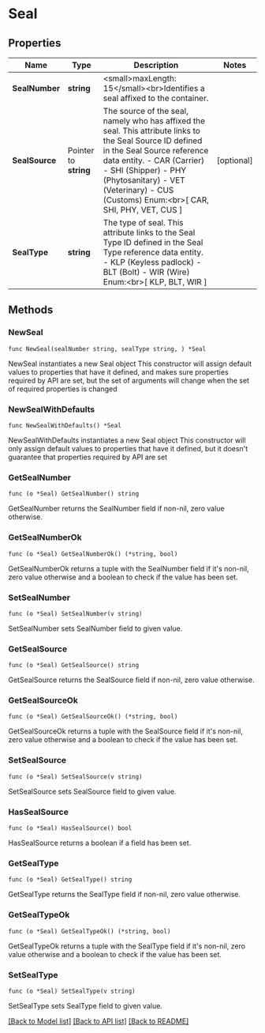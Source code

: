 # Seal

## Properties

Name | Type | Description | Notes
------------ | ------------- | ------------- | -------------
**SealNumber** | **string** | &lt;small&gt;maxLength: 15&lt;/small&gt;&lt;br&gt;Identifies a seal affixed to the container. | 
**SealSource** | Pointer to **string** | The source of the seal, namely who has affixed the seal. This attribute links to the Seal Source ID defined in the Seal Source reference data entity.   - CAR (Carrier)   - SHI (Shipper)   - PHY (Phytosanitary)   - VET (Veterinary)   - CUS (Customs)  Enum:&lt;br&gt;[ CAR, SHI, PHY, VET, CUS ] | [optional] 
**SealType** | **string** | The type of seal. This attribute links to the Seal Type ID defined in the Seal Type reference data entity.   - KLP (Keyless padlock)   - BLT (Bolt)   - WIR (Wire)  Enum:&lt;br&gt;[ KLP, BLT, WIR ] | 

## Methods

### NewSeal

`func NewSeal(sealNumber string, sealType string, ) *Seal`

NewSeal instantiates a new Seal object
This constructor will assign default values to properties that have it defined,
and makes sure properties required by API are set, but the set of arguments
will change when the set of required properties is changed

### NewSealWithDefaults

`func NewSealWithDefaults() *Seal`

NewSealWithDefaults instantiates a new Seal object
This constructor will only assign default values to properties that have it defined,
but it doesn't guarantee that properties required by API are set

### GetSealNumber

`func (o *Seal) GetSealNumber() string`

GetSealNumber returns the SealNumber field if non-nil, zero value otherwise.

### GetSealNumberOk

`func (o *Seal) GetSealNumberOk() (*string, bool)`

GetSealNumberOk returns a tuple with the SealNumber field if it's non-nil, zero value otherwise
and a boolean to check if the value has been set.

### SetSealNumber

`func (o *Seal) SetSealNumber(v string)`

SetSealNumber sets SealNumber field to given value.


### GetSealSource

`func (o *Seal) GetSealSource() string`

GetSealSource returns the SealSource field if non-nil, zero value otherwise.

### GetSealSourceOk

`func (o *Seal) GetSealSourceOk() (*string, bool)`

GetSealSourceOk returns a tuple with the SealSource field if it's non-nil, zero value otherwise
and a boolean to check if the value has been set.

### SetSealSource

`func (o *Seal) SetSealSource(v string)`

SetSealSource sets SealSource field to given value.

### HasSealSource

`func (o *Seal) HasSealSource() bool`

HasSealSource returns a boolean if a field has been set.

### GetSealType

`func (o *Seal) GetSealType() string`

GetSealType returns the SealType field if non-nil, zero value otherwise.

### GetSealTypeOk

`func (o *Seal) GetSealTypeOk() (*string, bool)`

GetSealTypeOk returns a tuple with the SealType field if it's non-nil, zero value otherwise
and a boolean to check if the value has been set.

### SetSealType

`func (o *Seal) SetSealType(v string)`

SetSealType sets SealType field to given value.



[[Back to Model list]](../README.md#documentation-for-models) [[Back to API list]](../README.md#documentation-for-api-endpoints) [[Back to README]](../README.md)


